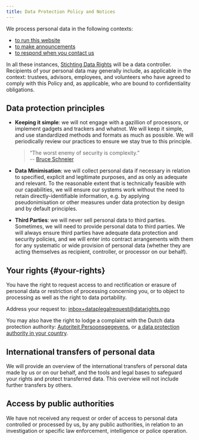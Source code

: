 ```yaml
---
title: Data Protection Policy and Notices
---
```


We process personal data in the following contexts:

* [to run this website](website)
* [to make announcements](announcements)
* [to respond when you contact us](contact)

In all these instances, [Stichting Data Rights](/info/governance) will be a data controller. Recipients of your personal data may generally include, as applicable in the context: trustees, advisors, employees, and volunteers who have agreed to comply with this Policy and, as applicable, who are bound to confidentiality obligations.

## Data protection principles

  * **Keeping it simple**: we will not engage with a gazillion of processors, or implement gadgets and trackers and whatnot. We will keep it simple, and use standardized methods and formats as much as possible. We will periodically review our practices to ensure we stay true to this principle.
 
    > “The worst enemy of security is complexity.”  
    > -- [Bruce Schneier](https://www.schneier.com/essays/archives/1999/11/a_plea_for_simplicit.html)

  * **Data Minimisation**: we will collect personal data if necessary in relation to specified, explicit and legitimate purposes, and as only as adequate and relevant. To the reasonable extent that is technically feasible with our capabilities, we will ensure our systems work without the need to retain directly-identifiable information, e.g. by applying pseudonimisation or other measures under data protection by design and by default principles.

  * **Third Parties**: we will never sell personal data to third parties. Sometimes, we will need to provide personal data to third parties. We will always ensure third parties have adequate data protection and security policies, and we will enter into contract arrangements with them for any systematic or wide provision of personal data (whether they are acting themselves as recipient, controller, or processor on our behalf).
  
 
## Your rights  {#your-rights}

You have the right to request access to and rectification or erasure of personal data or restriction of processing concerning you, or to object to processing as well as the right to data portability. 

Address your request to: inbox+dataplegalrequest@datarights.ngo 

You may also have the right to lodge a complaint with the Dutch data protection authority: [Autoriteit Persoonsgegevens](https://www.autoriteitpersoonsgegevens.nl/en), or [a data protection authority in your country](https://en.wikipedia.org/wiki/National_data_protection_authority#List_of_national_data_protection_authorities). 

## International transfers of personal data

We will provide an overview of the international transfers of personal data made by us or on our behalf, and the tools and legal bases to safeguard your rights and protect transferred data. This overview will not include further transfers by others.

## Access by public authorities

We have not received any request or order of access to personal data controlled or processed by us, by any public authorities, in relation to an investigation or specific law enforcement, intelligence or police operation.

